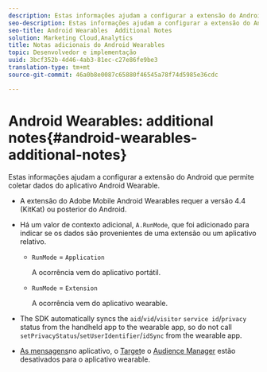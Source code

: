 ```yaml
---
description: Estas informações ajudam a configurar a extensão do Android que permite coletar dados do aplicativo Android Wearable.
seo-description: Estas informações ajudam a configurar a extensão do Android que permite coletar dados do aplicativo Android Wearable.
seo-title: Android Wearables  Additional Notes
solution: Marketing Cloud,Analytics
title: Notas adicionais do Android Wearables
topic: Desenvolvedor e implementação
uuid: 3bcf352b-4d46-4ab3-81ec-c27e86fe9be3
translation-type: tm+mt
source-git-commit: 46a0b8e0087c65880f46545a78f74d5985e36cdc

---
```



# Android Wearables: additional notes{#android-wearables-additional-notes}

Estas informações ajudam a configurar a extensão do Android que permite coletar dados do aplicativo Android Wearable.

* A extensão do Adobe Mobile Android Wearables requer a versão 4.4 (KitKat) ou posterior do Android.
* Há um valor de contexto adicional, `A.RunMode`, que foi adicionado para indicar se os dados são provenientes de uma extensão ou um aplicativo relativo.

   * `RunMode` = `Application`

      A ocorrência vem do aplicativo portátil.

   * `RunMode` = `Extension`

      A ocorrência vem do aplicativo wearable.

* The SDK automatically syncs the `aid`/`vid`/`visitor` `service id`/`privacy` status from the handheld app to the wearable app, so do not call `setPrivacyStatus`/`setUserIdentifier`/`idSync` from the wearable app.
* [As mensagens](/help/android/messaging-main/messaging/messaging.md)no aplicativo, o [Target](/help/android/target-main/target.md)e o [Audience Manager](/help/android/audience-manager/audiencemgmt.md) estão desativados para o aplicativo wearable.

